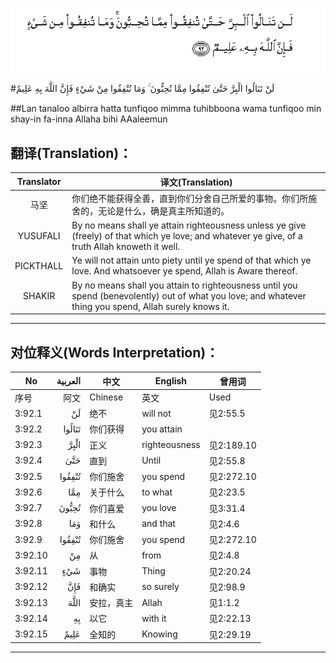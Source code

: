 ![003:092](images/003_092.gif)

#لَنْ تَنَالُوا الْبِرَّ حَتَّىٰ تُنْفِقُوا مِمَّا تُحِبُّونَ ۚ وَمَا تُنْفِقُوا مِنْ شَيْءٍ فَإِنَّ اللَّهَ بِهِ عَلِيمٌ 

##Lan tanaloo albirra hatta tunfiqoo mimma tuhibboona wama tunfiqoo min shay-in fa-inna Allaha bihi AAaleemun 

## 翻译(Translation)：

| Translator | 译文(Translation)                                            |
| :--------: | ------------------------------------------------------------ |
|    马坚    | 你们绝不能获得全善，直到你们分舍自己所爱的事物。你们所施舍的，无论是什么，确是真主所知道的。 |
|  YUSUFALI  | By no means shall ye attain righteousness unless ye give (freely) of that which ye love; and whatever ye give, of a truth Allah knoweth it well. |
| PICKTHALL  | Ye will not attain unto piety until ye spend of that which ye love. And whatsoever ye spend, Allah is Aware thereof. |
|   SHAKIR   | By no means shall you attain to righteousness until you spend (benevolently) out of what you love; and whatever thing you spend, Allah surely knows it. |

---

## 对位释义(Words Interpretation)：

| No   | العربية | 中文    | English | 曾用词 |
| ---- | ------: | ------- | ------- | ------ |
| 序号 |    阿文 | Chinese | 英文    | Used   |
| 3:92.1  | لَنْ     | 绝不       | will not      | 见2:55.5   |
| 3:92.2  | تَنَالُوا | 你们获得   | you attain    |            |
| 3:92.3  | الْبِرَّ   | 正义       | righteousness | 见2:189.10 |
| 3:92.4  | حَتَّىٰ    | 直到       | Until         | 见2:55.8   |
| 3:92.5  | تُنْفِقُوا | 你们施舍   | you spend     | 见2:272.10 |
| 3:92.6  | مِمَّا    | 关于什么   | to what       | 见2:23.5   |
| 3:92.7  | تُحِبُّونَ  | 你们喜爱   | you love      | 见3:31.4   |
| 3:92.8  | وَمَا    | 和什么     | and that      | 见2:4.6    |
| 3:92.9  | تُنْفِقُوا | 你们施舍   | you spend     | 见2:272.10 |
| 3:92.10 | مِنْ     | 从         | from          | 见2:4.8    |
| 3:92.11 | شَيْءٍ    | 事物       | Thing         | 见2:20.24  |
| 3:92.12 | فَإِنَّ    | 和确实     | so surely     | 见2:98.9   |
| 3:92.13 | اللَّهَ   | 安拉，真主 | Allah         | 见1:1.2    |
| 3:92.14 | بِهِ     | 以它       | with it       | 见2:22.13  |
| 3:92.15 | عَلِيمٌ   | 全知的     | Knowing       | 见2:29.19  |

---
